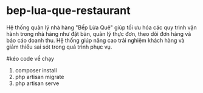 # bep-lua-que-restaurant
Hệ thống quản lý nhà hàng "Bếp Lửa Quê" giúp tối ưu hóa các quy trình vận hành trong nhà hàng như đặt bàn, quản lý thực đơn, theo dõi đơn hàng và báo cáo doanh thu. Hệ thống giúp nâng cao trải nghiệm khách hàng và giảm thiểu sai sót trong quá trình phục vụ.


#kéo code về chạy
1. composer install
2. php artisan migrate
3. php artisan serve
